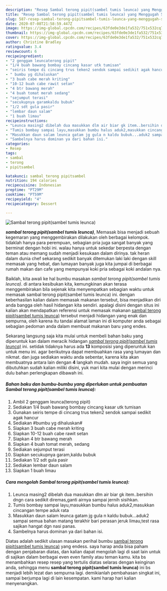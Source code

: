 ```yaml
---
description: "Resep Sambal terong pipit(sambel tumis leunca) yang Menggugah Selera"
title: "Resep Sambal terong pipit(sambel tumis leunca) yang Menggugah Selera"
slug: 587-resep-sambal-terong-pipitsambel-tumis-leunca-yang-menggugah-selera
date: 2020-07-08T21:58:59.447Z
image: https://img-global.cpcdn.com/recipes/63fde0e3de1fa532/751x532cq70/sambal-terong-pipitsambel-tumis-leunca-foto-resep-utama.jpg
thumbnail: https://img-global.cpcdn.com/recipes/63fde0e3de1fa532/751x532cq70/sambal-terong-pipitsambel-tumis-leunca-foto-resep-utama.jpg
cover: https://img-global.cpcdn.com/recipes/63fde0e3de1fa532/751x532cq70/sambal-terong-pipitsambel-tumis-leunca-foto-resep-utama.jpg
author: Christine Bradley
ratingvalue: 3.4
reviewcount: 6
recipeingredient:
- "2 genggam leuncaterong pipit"
- "1/4 buah bawang bombay cincang kasar utk tumisan"
- "seiris tempe di cincang trus teken2 sendok sampai sedikit agak hancur"
- " bumbu yg dihaluskan"
- "3 buah cabe merah kriting"
- "10-12 buah cabe rawit setan"
- "4 btr bawang merah"
- "4 buah tomat merah sedang"
- "sejumput terasi"
- "secukupnya garamkaldu bubuk"
- "1/2 sdt gula pasir"
- "lembar daun salam"
- "1 buah limau"
recipeinstructions:
- "Leunca masing2 dibelah dua masukkan dlm air biar gk item..bersihin dngn cara sedikit diremas,ganti airnya sampai jernih sisihkan."
- "Tumis bombay sampai layu,masukkan bumbu halus aduk2,masukkan cincangan tempe aduk rata"
- "Masukkan daun salam leunca gatam jg gula n kaldu bubuk...aduk2 sampai semua bahan matang terakhir bari perasan jeruk limau,test rasa sajikan hangat dgn nasi panas."
- "Sambelnya harus dominan ya dari bahan isi."
categories:
- Resep
tags:
- sambal
- terong
- pipitsambel

katakunci: sambal terong pipitsambel 
nutrition: 194 calories
recipecuisine: Indonesian
preptime: "PT29M"
cooktime: "PT59M"
recipeyield: "4"
recipecategory: Dessert

---
```



![Sambal terong pipit(sambel tumis leunca)](https://img-global.cpcdn.com/recipes/63fde0e3de1fa532/751x532cq70/sambal-terong-pipitsambel-tumis-leunca-foto-resep-utama.jpg)

<b><i>sambal terong pipit(sambel tumis leunca)</i></b>, Memasak bisa menjadi sebuah kegemaran yang menggembirakan dilakukan oleh berbagai kelompok. tidaklah hanya para perempuan, sebagian pria juga sangat banyak yang berminat dengan hobi ini. walau hanya untuk sekedar berpesta dengan teman atau memang sudah menjadi kesukaan dalam dirinya. tak heran dalam dunia chef sekarang sedikit banyak ditemukan laki laki dengan skill memasak yang hebat, dan lumayan banyak juga kita jumpai di berbagai rumah makan dan cafe yang mempunyai koki pria sebagai koki andalan nya.

Baiklah, kita awali ke hal bumbu masakan <i>sambal terong pipit(sambel tumis leunca)</i>. di antara kesibukan kita, kemungkinan akan terasa menggembirakan bila sejenak kita menyempatkan sebagian waktu untuk memasak sambal terong pipit(sambel tumis leunca) ini. dengan keberhasilan kalian dalam memasak makanan tersebut, bisa menjadikan diri anda bangga oleh hasil hidangan kita sendiri. apalagi disini dengan situs ini kalian akan mendapatkan referensi untuk memasak makanan <u>sambal terong pipit(sambel tumis leunca)</u> tersebut menjadi hidangan yang enak dan sempurna, oleh karena itu tandai alamat laman ini di komputer anda sebagai sebagian pedoman anda dalam membuat makanan baru yang endes.




Sekarang langsung saja kita mulai untuk membeli bahan baku yang diperuntuk kan dalam meracik hidangan <u><i>sambal terong pipit(sambel tumis leunca)</i></u> ini. setidak tidaknya harus ada <b>13</b> komposisi yang diperuntuk kan untuk menu ini. agar berikutnya dapat membuahkan rasa yang lumayan dan nikmat. dan juga sediakan waktu anda sebentar, karena kita akan membuatnya antara lain dengan <b>4</b> langkah mudah. saya ingin semua yang dibutuhkan sudah kalian miliki disini, yuk mari kita mulai dengan merinci dulu bahan perlengkapan dibawah ini.

<!--inarticleads1-->

##### Bahan baku dan bumbu-bumbu yang diperlukan untuk pembuatan Sambal terong pipit(sambel tumis leunca):

1. Ambil 2 genggam leunca(terong pipit)
1. Sediakan 1/4 buah bawang bombay cincang kasar utk tumisan
1. Gunakan seiris tempe di cincang trus teken2 sendok sampai sedikit agak hancur
1. Sediakan  #bumbu yg dihaluskan#
1. Siapkan 3 buah cabe merah kriting
1. Siapkan 10-12 buah cabe rawit setan
1. Siapkan 4 btr bawang merah
1. Siapkan 4 buah tomat merah, sedang
1. Sediakan sejumput terasi
1. Siapkan secukupnya garam,kaldu bubuk
1. Sediakan 1/2 sdt gula pasir
1. Sediakan lembar daun salam
1. Siapkan 1 buah limau




<!--inarticleads2-->

##### Cara mengolah Sambal terong pipit(sambel tumis leunca):

1. Leunca masing2 dibelah dua masukkan dlm air biar gk item..bersihin dngn cara sedikit diremas,ganti airnya sampai jernih sisihkan.
1. Tumis bombay sampai layu,masukkan bumbu halus aduk2,masukkan cincangan tempe aduk rata
1. Masukkan daun salam leunca gatam jg gula n kaldu bubuk...aduk2 sampai semua bahan matang terakhir bari perasan jeruk limau,test rasa sajikan hangat dgn nasi panas.
1. Sambelnya harus dominan ya dari bahan isi.




Diatas adalah sedikit ulasan masakan perihal bumbu <u>sambal terong pipit(sambel tumis leunca)</u> yang endess. saya harap anda bisa paham dengan penjabaran diatas, dan kalian dapat mengolah lagi di saat lain untuk di sajikan dalam berbagai even even family atau teman kamu. kita bs menambahkan resep resep yang tertulis diatas selaras dengan keinginan anda, sehingga menu <b>sambal terong pipit(sambel tumis leunca)</b> ini bs menjadi lebih lezat dan sempurna lagi. demikianlah pembahasan singkat ini, sampai berjumpa lagi di lain kesempatan. kami harap hari kalian menyenangkan.
